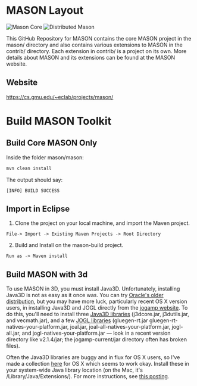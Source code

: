 
# MASON Layout

![Mason Core](https://github.com/zosman1/mason/workflows/Mason%20Core/badge.svg)
![Distributed Mason](https://github.com/zosman1/mason/workflows/Distributed%20Mason/badge.svg)


This GitHub Repository for MASON contains the core MASON project in the mason/ directory and also contains various extensions to MASON in the contrib/ directory. Each extension in contrib/ is a project on its own. More details about MASON and its extensions can be found at the MASON website.

## Website
https://cs.gmu.edu/~eclab/projects/mason/



# Build MASON Toolkit

## Build Core MASON Only

Inside the folder mason/mason:

```bash
mvn clean install
```

The output should say:

```[INFO] BUILD SUCCESS```


## Import in Eclipse

1. Clone the project on your local machine, and import the Maven project.

```
File-> Import -> Existing Maven Projects -> Root Directory
```

2. Build and Install on the mason-build project.

```
Run as -> Maven install
```


## Build MASON with 3d

To use MASON in 3D, you must install Java3D. Unfortunately, installing Java3D is not as easy as it once was. You can try [Oracle's older distribution](http://www.oracle.com/technetwork/java/javase/tech/index-jsp-138252.html), but you may have more luck, particularly recent OS X version users, in installing Java3D and JOGL directly from the [jogamp website](http://jogamp.org/). To do this, you'll need to install three [Java3D libraries](http://jogamp.org/deployment/java3d/) (j3dcore.jar, j3dutils.jar, and vecmath.jar), and a few [JOGL libraries](http://jogamp.org/deployment/) (gluegen-rt.jar gluegen-rt-natives-your-platform.jar, joal.jar, joal-all-natives-your-platform.jar, jogl-all.jar, and jogl-natives-your-platform.jar — look in a recent version directory like v2.1.4/jar; the jogamp-current/jar directory often has broken files).

Often the Java3D libraries are buggy and in flux for OS X users, so I've made a collection [here](https://cs.gmu.edu/~eclab/projects/mason/j3dlibs.zip) for OS X which seems to work okay. Install these in your system-wide Java library location (on the Mac, it's /Library/Java/Extensions/). For more instructions, see [this posting](http://gouessej.wordpress.com/2012/08/01/java-3d-est-de-retour-java-3d-is-back/). 
